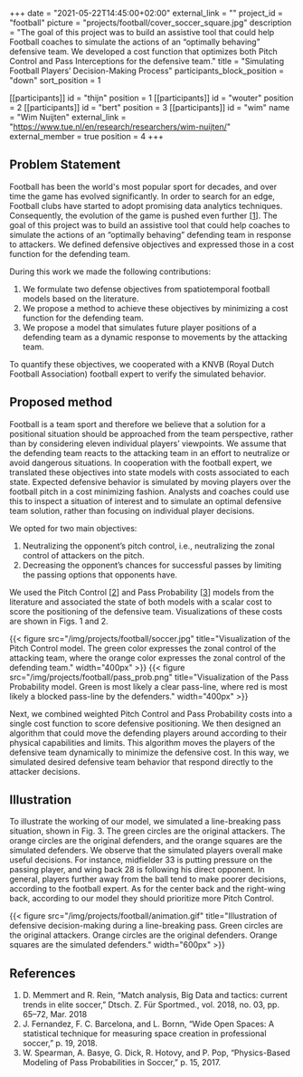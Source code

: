 +++
date = "2021-05-22T14:45:00+02:00"
external_link = ""
project_id = "football"
picture = "projects/football/cover_soccer_square.jpg"
description = "The goal of this project was to build an assistive tool that could help Football coaches to simulate the actions of an “optimally behaving” defensive team. We developed a cost function that optimizes both Pitch Control and Pass Interceptions for the defensive team."
title = "Simulating Football Players’ Decision-Making Process"
participants_block_position = "down"
sort_position = 1

[[participants]]
    id = "thijn"
    position = 1
[[participants]]
    id = "wouter"
    position = 2
[[participants]]
    id = "bert"
    position = 3
[[participants]]
    id = "wim"
    name = "Wim Nuijten"
    external_link = "https://www.tue.nl/en/research/researchers/wim-nuijten/"
    external_member = true
    position = 4
+++

## Problem Statement
Football has been the world's most popular sport for decades, and over time the game has evolved significantly. In order to search for an edge, Football clubs have started to adopt promising data analytics techniques. Consequently, the evolution of the game is pushed even further [[1](#references)].
The goal of this project was to build an assistive tool that could help coaches to simulate the actions of an “optimally behaving” defending team in response to attackers. We defined defensive objectives and expressed those in a cost function for the defending team.

During this work we made the following contributions:
1.	We formulate two defense objectives from spatiotemporal football models based on the literature.
2.	We propose a method to achieve these objectives by minimizing a cost function for the defending team.
3.	We propose a model that simulates future player positions of a defending team as a dynamic response to movements by the attacking team.

To quantify these objectives, we cooperated with a KNVB (Royal Dutch Football Association) football expert to verify the simulated behavior.


## Proposed method

Football is a team sport and therefore we believe that a solution for a positional situation should be approached from the team perspective, rather than by considering eleven individual players’ viewpoints. We assume that the defending team reacts to the attacking team in an effort to neutralize or avoid dangerous situations. In cooperation with the football expert, we translated these objectives into state models with costs associated to each state. Expected defensive behavior is simulated by moving players over the football pitch in a cost minimizing fashion. Analysts and coaches could use this to inspect a situation of interest and to simulate an optimal defensive team solution, rather than focusing on individual player decisions.

We opted for two main objectives:
1.	Neutralizing the opponent’s pitch control, i.e., neutralizing the zonal control of attackers on the pitch.
2.	Decreasing the opponent’s chances for successful passes by limiting the passing options that opponents have.

We used the Pitch Control [[2](#references)] and Pass Probability [[3](#references)] models from the literature and associated the state of both models with a scalar cost to score the positioning of the defensive team. Visualizations of these costs are shown in Figs. 1 and 2.

{{< figure src="/img/projects/football/soccer.jpg" title="Visualization of the Pitch Control model. The green color expresses the zonal control of the attacking team, where the orange color expresses the zonal control of the defending team." width="400px" >}}
{{< figure src="/img/projects/football/pass_prob.png" title="Visualization of the Pass Probability model. Green is most likely a clear pass-line, where red is most likely a blocked pass-line by the defenders." width="400px" >}}

Next, we combined weighted Pitch Control and Pass Probability costs into a single cost function to score defensive positioning.
We then designed an algorithm that could move the defending players around according to their physical capabilities and limits. This algorithm moves the players of the defensive team dynamically to minimize the defensive cost. In this way, we simulated desired defensive team behavior that respond directly to the attacker decisions.

## Illustration

To illustrate the working of our model, we simulated a line-breaking pass situation, shown in Fig. 3. The green circles are the original attackers. The orange circles are the original defenders, and the orange squares are the simulated defenders. We observe that the simulated players overall make useful decisions. For instance, midfielder 33 is putting pressure on the passing player, and wing back 28 is following his direct opponent. In general, players further away from the ball tend to make poorer decisions, according to the football expert. As for the center back and the right-wing back, according to our model they should prioritize more Pitch Control.

{{< figure src="/img/projects/football/animation.gif" title="Illustration of defensive decision-making during a line-breaking pass. Green circles are the original attackers. Orange circles are the original defenders. Orange squares are the simulated defenders." width="600px" >}}

## References
1.	D. Memmert and R. Rein, “Match analysis, Big Data and tactics: current trends in elite soccer,” Dtsch. Z. Für Sportmed., vol. 2018, no. 03, pp. 65–72, Mar. 2018
2.	J. Fernandez, F. C. Barcelona, and L. Bornn, “Wide Open Spaces: A statistical technique for measuring space creation in professional soccer,” p. 19, 2018.
3.	W. Spearman, A. Basye, G. Dick, R. Hotovy, and P. Pop, “Physics-Based Modeling of Pass Probabilities in Soccer,” p. 15, 2017.

